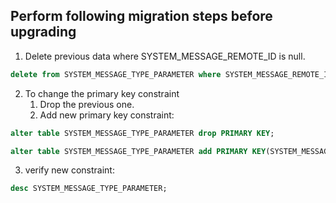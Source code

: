 ## Perform following migration steps before upgrading

1. Delete previous data where SYSTEM_MESSAGE_REMOTE_ID is null.
```sql
delete from SYSTEM_MESSAGE_TYPE_PARAMETER where SYSTEM_MESSAGE_REMOTE_ID is NULL;
```
2. To change the primary key constraint
    1. Drop the previous one.
   2. Add new primary key constraint:
```sql
alter table SYSTEM_MESSAGE_TYPE_PARAMETER drop PRIMARY KEY;
```
```sql
alter table SYSTEM_MESSAGE_TYPE_PARAMETER add PRIMARY KEY(SYSTEM_MESSAGE_TYPE_ID, PARAMETER_NAME, SYSTEM_MESSAGE_REMOTE_ID);
```
3. verify new constraint:
```sql
desc SYSTEM_MESSAGE_TYPE_PARAMETER;
```
